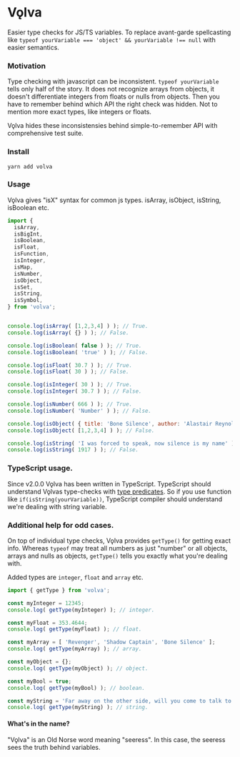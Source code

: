 # Vǫlva

Easier type checks for JS/TS variables. To replace avant-garde spellcasting like `typeof yourVariable === 'object' && yourVariable !== null` with easier semantics.


### Motivation

Type checking with javascript can be inconsistent. `typeof yourVariable` tells only half of the story. It does not recognize arrays from objects, it doesn't differentiate integers from floats or nulls from objects. Then you have to remember behind which API the right check was hidden. Not to mention more exact types, like integers or floats.

Vǫlva hides these inconsistensies behind simple-to-remember API with comprehensive test suite.

### Install

`yarn add volva`


### Usage

Vǫlva gives "isX" syntax for common js types. isArray, isObject, isString, isBoolean etc.

```javascript
import {
  isArray,
  isBigInt,
  isBoolean,
  isFloat,
  isFunction,
  isInteger,
  isMap,
  isNumber,
  isObject,
  isSet,
  isString,
  isSymbol,
} from 'volva';


console.log(isArray( [1,2,3,4] ) ); // True.
console.log(isArray( {} ) ); // False.

console.log(isBoolean( false ) ); // True.
console.log(isBoolean( 'true' ) ); // False.

console.log(isFloat( 30.7 ) ); // True.
console.log(isFloat( 30 ) ); // False.

console.log(isInteger( 30 ) ); // True.
console.log(isInteger( 30.7 ) ); // False.

console.log(isNumber( 666 ) ); // True.
console.log(isNumber( 'Number' ) ); // False.

console.log(isObject( { title: 'Bone Silence', author: 'Alastair Reynolds' } ) ); // True.
console.log(isObject( [1,2,3,4] ) ); // False.

console.log(isString( 'I was forced to speak, now silence is my name' ) ); // True.
console.log(isString( 1917 ) ); // False.
```

### TypeScript usage.

Since v2.0.0 Vǫlva has been written in TypeScript. TypeScript should understand Vǫlvas type-checks with [type predicates](https://www.typescriptlang.org/docs/handbook/2/narrowing.html#using-type-predicates). So if you use function like `if(isString(yourVariable))`, TypeScript compiler should understand we're dealing with string variable.

### Additional help for odd cases.

On top of individual type checks, Vǫlva provides `getType()` for getting exact info. Whereas `typeof` may treat all numbers as just "number" or all objects, arrays and nulls as objects, `getType()` tells you exactly what you're dealing with.

Added types are `integer`, `float` and `array` etc.


```javascript
import { getType } from 'volva';

const myInteger = 12345;
console.log( getType(myInteger) ); // integer.

const myFloat = 353.4644;
console.log( getType(myFloat) ); // float.

const myArray = [ 'Revenger', 'Shadow Captain', 'Bone Silence' ];
console.log( getType(myArray) ); // array.

const myObject = {};
console.log( getType(myObject) ); // object.

const myBool = true;
console.log( getType(myBool) ); // boolean.

const myString = 'Far away on the other side, will you come to talk to this night';
console.log( getType(myString) ); // string.
```

#### What's in the name?

"Vǫlva" is an Old Norse word meaning "seeress". In this case, the seeress sees the truth behind variables.
